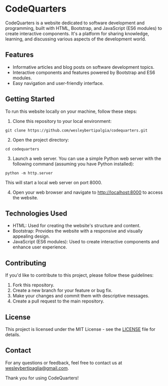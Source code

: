 # CodeQuarters

CodeQuarters is a website dedicated to software development and programming, built with HTML, Bootstrap, and JavaScript (ES6 modules) to create interactive components. It's a platform for sharing knowledge, learning, and discussing various aspects of the development world.

## Features

- Informative articles and blog posts on software development topics.
- Interactive components and features powered by Bootstrap and ES6 modules.
- Easy navigation and user-friendly interface.

## Getting Started

To run this website locally on your machine, follow these steps:

1. Clone this repository to your local environment:

```
git clone https://github.com/wesleybertipalgia/codequarters.git
```

2. Open the project directory:

`cd codequarters`

3. Launch a web server. You can use a simple Python web server with the following command (assuming you have Python installed):

`python -m http.server`

This will start a local web server on port 8000.

4. Open your web browser and navigate to [http://localhost:8000](http://localhost:8000) to access the website.

## Technologies Used

- HTML: Used for creating the website's structure and content.
- Bootstrap: Provides the website with a responsive and visually appealing design.
- JavaScript (ES6 modules): Used to create interactive components and enhance user experience.

## Contributing

If you'd like to contribute to this project, please follow these guidelines:

1. Fork this repository.
2. Create a new branch for your feature or bug fix.
3. Make your changes and commit them with descriptive messages.
4. Create a pull request to the main repository.

## License

This project is licensed under the MIT License - see the [LICENSE](MIT) file for details.

## Contact

For any questions or feedback, feel free to contact us at [wesleybertipaglia@gmail.com](mailto:wesleybertipaglia@gmail.com).

Thank you for using CodeQuarters!
